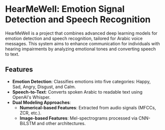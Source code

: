 # HearMeWell: Emotion Signal Detection and Speech Recognition

HearMeWell is a project that combines advanced deep learning models for emotion detection and speech recognition, tailored for Arabic voice messages. This system aims to enhance communication for individuals with hearing impairments by analyzing emotional tones and converting speech to text.

## Features
- **Emotion Detection**: Classifies emotions into five categories: Happy, Sad, Angry, Disgust, and Calm.
- **Speech-to-Text**: Converts spoken Arabic to readable text using OpenAI's Whisper.
- **Dual Modeling Approaches**:
  - **Numerical-based Features**: Extracted from audio signals (MFCCs, ZCR, etc.).
  - **Image-based Features**: Mel-spectrograms processed via CNN-BiLSTM and other architectures.
